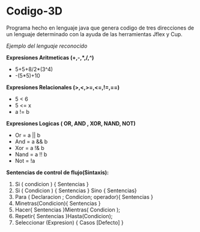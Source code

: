 # Codigo-3D
Programa hecho en lenguaje java que genera codigo de tres direcciones de un lenguaje determinado con la ayuda de las herramientas
Jflex y Cup.

*Ejemplo del lenguaje reconocido*

**Expresiones Aritmeticas (+,-,*,/,^)**
* 5+5+8/2*(3^4)
* -(5*5)+10

**Expresiones Relacionales (>,<,>=,<=,!=,==)**
* 5 < 6 
* 5 <= x
* a != b

**Expresiones Logicas ( OR, AND , XOR, NAND, NOT)**
* Or = a || b 
* And = a && b
* Xor = a !& b
* Nand = a !! b
* Not = !a

**Sentencias de control de flujo(Sintaxis):**
1. Si ( condicion ) { Sentencias }
2. Si ( Condicion ) { Sentencias } Sino { Sentencias}
3. Para ( Declaracion ; Condicion; operador){ Sentencias }
4. Minetras(Condicion){ Sentencias }
5. Hacer{ Sentencias }Mientras( Condicion );
6. Repetir{ Sentencias }Hasta(Condicion);
7. Seleccionar (Expresion) {  Casos [Defecto] } 



